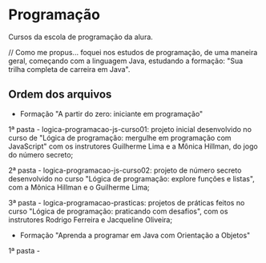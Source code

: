 # Programação
 Cursos da escola de programação da alura.

// Como me propus... foquei nos estudos de programação, de uma maneira geral, começando com a linguagem Java, estudando a formação: "Sua trilha completa de carreira em Java".

 ## Ordem dos arquivos
 - Formação "A partir do zero: iniciante em programação"

1ª pasta - logica-programacao-js-curso01: projeto inicial desenvolvido no curso de "Lógica de programação: mergulhe em programação com JavaScript" com os instrutores Guilherme Lima e a Mônica Hillman, do jogo do número secreto;

2ª pasta - logica-programacao-js-curso02: projeto de número secreto desenvolvido no curso "Lógica de programação: explore funções e listas", com a Mônica Hillman e o Guilherme Lima;

3ª pasta - logica-programacao-prasticas: projetos de práticas feitos no curso "Lógica de programação: praticando com desafios", com os instrutores Rodrigo Ferreira e Jacqueline Oliveira;

- Formação "Aprenda a programar em Java com Orientação a Objetos"

1ª pasta - 
 